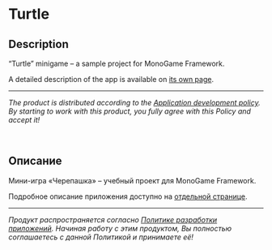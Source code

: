 # Turtle

## Description

“Turtle” minigame – a sample project for MonoGame Framework.

A detailed description of the app is available on [its own page](https://adslbarxatov.github.io/Turtle).

---

*The product is distributed according to the [Application development policy](https://adslbarxatov.github.io/ADP).
By starting to work with this product, you fully agree with this Policy and accept it!*

&nbsp;



## Описание

Мини-игра «Черепашка» – учебный проект для MonoGame Framework.

Подробное описание приложения доступно на [отдельной странице](https://adslbarxatov.github.io/Turtle/ru).

---

*Продукт распространяется согласно [Политике разработки приложений](https://adslbarxatov.github.io/ADP/ru).
Начиная работу с этим продуктом, Вы полностью соглашаетесь с данной Политикой и принимаете её!*
